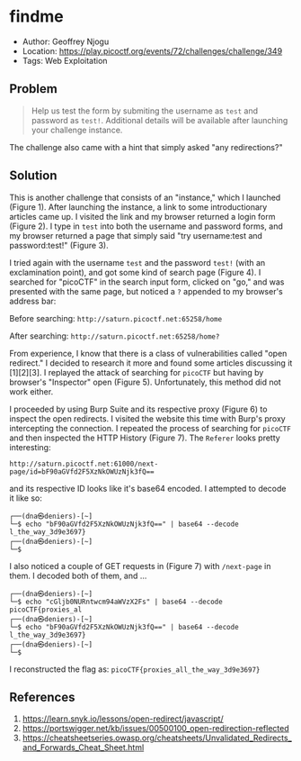# findme

* Author: Geoffrey Njogu
* Location: https://play.picoctf.org/events/72/challenges/challenge/349
* Tags: Web Exploitation

## Problem

> Help us test the form by submiting the username as ``test`` and password as ``test!``. Additional details will be available after launching your challenge instance.

The challenge also came with a hint that simply asked "any redirections?"

## Solution

This is another challenge that consists of an "instance," which I launched (Figure 1). After launching the instance, a link to some introductionary articles came up. I visited the link and my browser returned a login form (Figure 2). I type in ``test`` into both the username and password forms, and my browser returned a page that simply said "try username:test and password:test!" (Figure 3). 

I tried again with the username ``test`` and the password ``test!`` (with an exclamination point), and got some kind of search page (Figure 4). I searched for "picoCTF" in the search input form, clicked on "go," and was presented with the same page, but noticed a ``?`` appended to my browser's address bar:

Before searching: ``http://saturn.picoctf.net:65258/home``

After searching: ``http://saturn.picoctf.net:65258/home?``

From experience, I know that there is a class of vulnerabilities called "open redirect." I decided to research it more and found some articles discussing it [1][2][3]. I replayed the attack of searching for ``picoCTF`` but having by browser's "Inspector" open (Figure 5). Unfortunately, this method did not work either. 

I proceeded by using Burp Suite and its respective proxy (Figure 6) to inspect the open redirects. I visited the website this time with Burp's proxy intercepting the connection. I repeated the process of searching for ``picoCTF`` and then inspected the HTTP History (Figure 7). The ``Referer`` looks pretty interesting:

``http://saturn.picoctf.net:61000/next-page/id=bF90aGVfd2F5XzNkOWUzNjk3fQ==`` 

and its respective ID looks like it's base64 encoded. I attempted to decode it like so:

```
┌──(dna㉿deniers)-[~]
└─$ echo "bF90aGVfd2F5XzNkOWUzNjk3fQ==" | base64 --decode
l_the_way_3d9e3697}                                                                                                                                                                
┌──(dna㉿deniers)-[~]
└─$ 
```

I also noticed a couple of GET requests in (Figure 7) with ``/next-page`` in them. I decoded both of them, and ...

```
┌──(dna㉿deniers)-[~]
└─$ echo "cGljb0NURntwcm94aWVzX2Fs" | base64 --decode    
picoCTF{proxies_al                                                                                                                                                                
┌──(dna㉿deniers)-[~]
└─$ echo "bF90aGVfd2F5XzNkOWUzNjk3fQ==" | base64 --decode
l_the_way_3d9e3697}                                                                                                                                                                
┌──(dna㉿deniers)-[~]
└─$ 
```

I reconstructed the flag as: ``picoCTF{proxies_all_the_way_3d9e3697}``

## References

1. https://learn.snyk.io/lessons/open-redirect/javascript/
2. https://portswigger.net/kb/issues/00500100_open-redirection-reflected
3. https://cheatsheetseries.owasp.org/cheatsheets/Unvalidated_Redirects_and_Forwards_Cheat_Sheet.html
